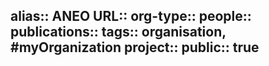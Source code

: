 alias:: ANEO
URL::
org-type::
people::
publications:: 
tags:: organisation, #myOrganization 
project::
public:: true
-